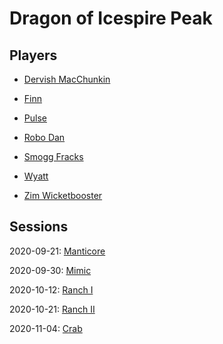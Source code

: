 # Dragon of Icespire Peak

## Players

- [Dervish MacChunkin](people/dervish.md)

- [Finn](people/finn.md)

- [Pulse](people/pulse.md)

- [Robo Dan](people/robodan.md)

- [Smogg Fracks](people/smogg.md)

- [Wyatt](people/wyatt.md)

- [Zim Wicketbooster](people/zim.md)

## Sessions

2020-09-21: [Manticore](sessions/20200921.md)

2020-09-30: [Mimic](sessions/20200930.md)

2020-10-12: [Ranch I](sessions/20201012.md)

2020-10-21: [Ranch II](sessions/20201021.md)

2020-11-04: [Crab](sessions/20201104.md)